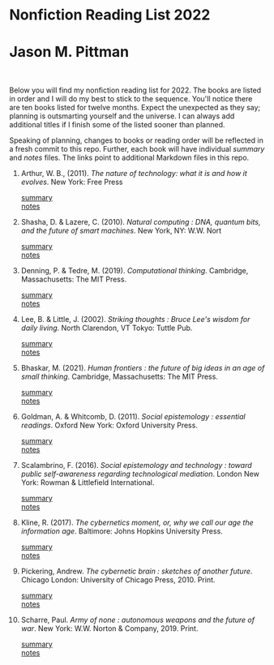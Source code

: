 # Nonfiction Reading List 2022
# Jason M. Pittman
<br>

Below you will find my nonfiction reading list for 2022. The books are listed in order and I will do my best to stick to the sequence. You'll notice there are ten books listed for twelve months. Expect the unexpected as they say; planning is outsmarting yourself and the universe. I can always add additional titles if I finish some of the listed sooner than planned. 

Speaking of planning, changes to books or reading order will be reflected in a fresh commit to this repo. Further, each book will have individual *summary* and *notes* files. The links point to additional Markdown files in this repo. 


1. Arthur, W. B., (2011). *The nature of technology: what it is and how it evolves*. New York: Free Press

    [summary](arthur-summary.md)  
    [notes](arthur-notes.md)  

2. Shasha, D. & Lazere, C. (2010). *Natural computing : DNA, quantum bits, and the future of smart machines*. New York, NY: W.W. Nort

    [summary](shasha-summary.md)  
    [notes](shasha-notes.md)  

3. Denning, P. & Tedre, M. (2019). *Computational thinking*. Cambridge, Massachusetts: The MIT Press.

    [summary](denning-summary.md)  
    [notes](denning-notes.md)  

4. Lee, B. & Little, J. (2002). *Striking thoughts : Bruce Lee's wisdom for daily living*. North Clarendon, VT Tokyo: Tuttle Pub.

    [summary](lee-summary.md)  
    [notes](lee-notes.md)  

5. Bhaskar, M. (2021). *Human frontiers : the future of big ideas in an age of small thinking*. Cambridge, Massachusetts: The MIT Press.

    [summary](bhaskar-summary.md)  
    [notes](bhaskar-notes.md)

6. Goldman, A. & Whitcomb, D. (2011). *Social epistemology : essential readings*. Oxford New York: Oxford University Press. 

    [summary](goldman-summary.md)  
    [notes](goldman-notes.md)

7. Scalambrino, F. (2016). *Social epistemology and technology : toward public self-awareness regarding technological mediation*. London New York: Rowman & Littlefield International.

    [summary](scalambrino-summary.md)  
    [notes](scalambrino-notes.md)  

8. Kline, R. (2017). *The cybernetics moment, or, why we call our age the information age*. Baltimore: Johns Hopkins University Press.

    [summary](kline-summary.md)  
    [notes](kline-notes.md) 

9. Pickering, Andrew. *The cybernetic brain : sketches of another future*. Chicago London: University of Chicago Press, 2010. Print.

    [summary](pickering-summary.md)  
    [notes](pickering-notes.md) 

10. Scharre, Paul. *Army of none : autonomous weapons and the future of war*. New York: W.W. Norton & Company, 2019. Print.

    [summary](scharre-summary.md)  
    [notes](scharre-notes.md) 